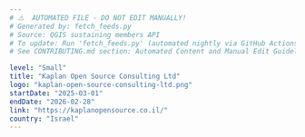 ```yaml
---
# ⚠️  AUTOMATED FILE - DO NOT EDIT MANUALLY!
# Generated by: fetch_feeds.py
# Source: QGIS sustaining members API
# To update: Run 'fetch_feeds.py' (automated nightly via GitHub Actions)
# See CONTRIBUTING.md section: Automated Content and Manual Edit Guidelines

level: "Small"
title: "Kaplan Open Source Consulting Ltd"
logo: "kaplan-open-source-consulting-ltd.png"
startDate: "2025-03-01"
endDate: "2026-02-28"
link: "https://kaplanopensource.co.il/"
country: "Israel"
---
```

